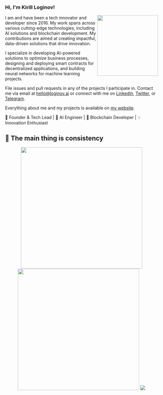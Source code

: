 ### Hi, I'm Kirill Loginov!

[<img src="https://cdn-icons-png.flaticon.com/512/3468/3468081.png" width="200" align="right">](https://loginov.ai)

I am and have been a tech innovator and developer since 2016. My work spans across various cutting-edge technologies, including AI solutions and blockchain development. My contributions are aimed at creating impactful, data-driven solutions that drive innovation.

I specialize in developing AI-powered solutions to optimize business processes, designing and deploying smart contracts for decentralized applications, and building neural networks for machine learning projects.

File issues and pull requests in any of the projects I participate in. Contact me via email at [hello@loginov.ai](mailto:hello@loginov.ai) or connect with me on [LinkedIn](https://www.linkedin.com/in/loginov-kirill/), [Twitter](https://twitter.com/KiriLoginov), or [Telegram](https://t.me/loginov_ai).

Everything about me and my projects is available on [my website](https://loginov.ai).

🎯 Founder & Tech Lead | 🤖 AI Engineer | 🔗 Blockchain Developer | 💡 Innovation Enthusiast

## 🚀 The main thing is consistency

<div align="center">
  <img src="https://github-readme-streak-stats.herokuapp.com/?user=logoskir&theme=dark" width="400" />
  <img src="https://leetcard.jacoblin.cool/logoskir?theme=dark" width="400" />
  <img src="https://www.codewars.com/users/logoskir/badges/large" />
</div>
